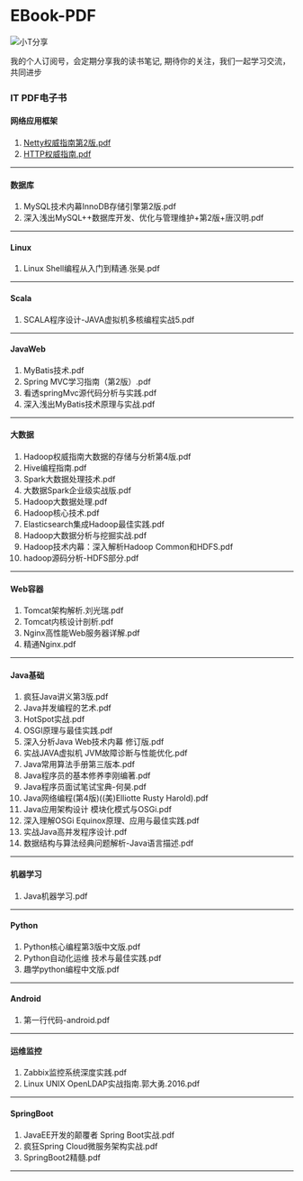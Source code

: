 # EBook-PDF #
![小T分享](weixingongzonghao.jpg)

我的个人订阅号，会定期分享我的读书笔记, 期待你的关注，我们一起学习交流，共同进步

### IT PDF电子书 ###

#### 网络应用框架 ####
1. [Netty权威指南第2版.pdf](网络应用框架/Netty权威指南第2版.pdf)
2. [HTTP权威指南.pdf](网络应用框架/HTTP权威指南.pdf)

----------

#### 数据库 #### 
1. MySQL技术内幕InnoDB存储引擎第2版.pdf
2. 深入浅出MySQL++数据库开发、优化与管理维护+第2版+唐汉明.pdf

----------

#### Linux #### 
1. Linux Shell编程从入门到精通.张昊.pdf

----------

#### Scala #### 
1. SCALA程序设计-JAVA虚拟机多核编程实战5.pdf

----------

#### JavaWeb #### 
1. MyBatis技术.pdf
2. Spring MVC学习指南（第2版）.pdf
3. 看透springMvc源代码分析与实践.pdf
4. 深入浅出MyBatis技术原理与实战.pdf

----------

#### 大数据 #### 
1. Hadoop权威指南大数据的存储与分析第4版.pdf
2. Hive编程指南.pdf
3. Spark大数据处理技术.pdf
4. 大数据Spark企业级实战版.pdf
5. Hadoop大数据处理.pdf
6. Hadoop核心技术.pdf
7. Elasticsearch集成Hadoop最佳实践.pdf
8. Hadoop大数据分析与挖掘实战.pdf
9. Hadoop技术内幕：深入解析Hadoop Common和HDFS.pdf
10. hadoop源码分析-HDFS部分.pdf

----------

#### Web容器 #### 
1. Tomcat架构解析.刘光瑞.pdf
2. Tomcat内核设计剖析.pdf
3. Nginx高性能Web服务器详解.pdf
4. 精通Nginx.pdf
 
----------

#### Java基础 #### 
1. 疯狂Java讲义第3版.pdf
2. Java并发编程的艺术.pdf
3. HotSpot实战.pdf
4. OSGI原理与最佳实践.pdf
5. 深入分析Java  Web技术内幕  修订版.pdf
6. 实战JAVA虚拟机  JVM故障诊断与性能优化.pdf
7. Java常用算法手册第三版本.pdf
8. Java程序员的基本修养李刚编著.pdf
9. Java程序员面试笔试宝典-何昊.pdf
10. Java网络编程(第4版)((美)Elliotte Rusty Harold).pdf
11. Java应用架构设计 模块化模式与OSGi.pdf
12. 深入理解OSGi  Equinox原理、应用与最佳实践.pdf
13. 实战Java高并发程序设计.pdf
14. 数据结构与算法经典问题解析-Java语言描述.pdf

----------

#### 机器学习 #### 
1. Java机器学习.pdf

----------

#### Python #### 
1. Python核心编程第3版中文版.pdf
2. Python自动化运维 技术与最佳实践.pdf
3. 趣学python编程中文版.pdf

----------

#### Android #### 
1. 第一行代码-android.pdf

----------

#### 运维监控 #### 
1. Zabbix监控系统深度实践.pdf
2. Linux UNIX OpenLDAP实战指南.郭大勇.2016.pdf

----------

#### SpringBoot #### 
1. JavaEE开发的颠覆者 Spring Boot实战.pdf
2. 疯狂Spring Cloud微服务架构实战.pdf
3. SpringBoot2精髓.pdf

----------


<!--stackedit_data:
eyJoaXN0b3J5IjpbMTM3NzQ4MzA1XX0=
-->